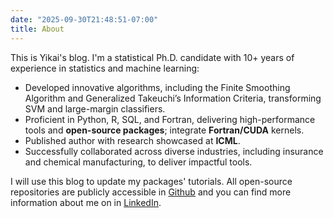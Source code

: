 ```yaml
---
date: "2025-09-30T21:48:51-07:00"
title: About
---
```


This is Yikai's blog. I'm a statistical Ph.D. candidate with 10+ years of experience in statistics and machine learning:
- Developed innovative algorithms, including the Finite Smoothing Algorithm and Generalized Takeuchi’s Information Criteria, transforming SVM and large-margin classifiers.
- Proficient in Python, R, SQL, and Fortran, delivering high-performance tools and **open-source packages**; integrate **Fortran/CUDA** kernels.
- Published author with research showcased at **ICML**.
- Successfully collaborated across diverse industries, including insurance and chemical manufacturing, to deliver impactful tools.
  
I will use this blog to update my packages' tutorials. All open-source repositories are publicly accessible in [Github](https://github.com/YikaiZhang95) and you can find more information about me on in [LinkedIn](https://www.linkedin.com/in/yikai-zhang-66a01b160/).
